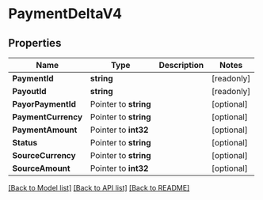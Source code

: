 # PaymentDeltaV4

## Properties

Name | Type | Description | Notes
------------ | ------------- | ------------- | -------------
**PaymentId** | **string** |  | [readonly] 
**PayoutId** | **string** |  | [readonly] 
**PayorPaymentId** | Pointer to **string** |  | [optional] 
**PaymentCurrency** | Pointer to **string** |  | [optional] 
**PaymentAmount** | Pointer to **int32** |  | [optional] 
**Status** | Pointer to **string** |  | [optional] 
**SourceCurrency** | Pointer to **string** |  | [optional] 
**SourceAmount** | Pointer to **int32** |  | [optional] 

[[Back to Model list]](../README.md#documentation-for-models) [[Back to API list]](../README.md#documentation-for-api-endpoints) [[Back to README]](../README.md)


